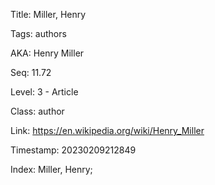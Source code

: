 Title:  Miller, Henry

Tags:   authors

AKA:    Henry Miller

Seq:    11.72

Level:  3 - Article

Class:  author

Link:   https://en.wikipedia.org/wiki/Henry_Miller

Timestamp: 20230209212849

Index:  Miller, Henry; 
